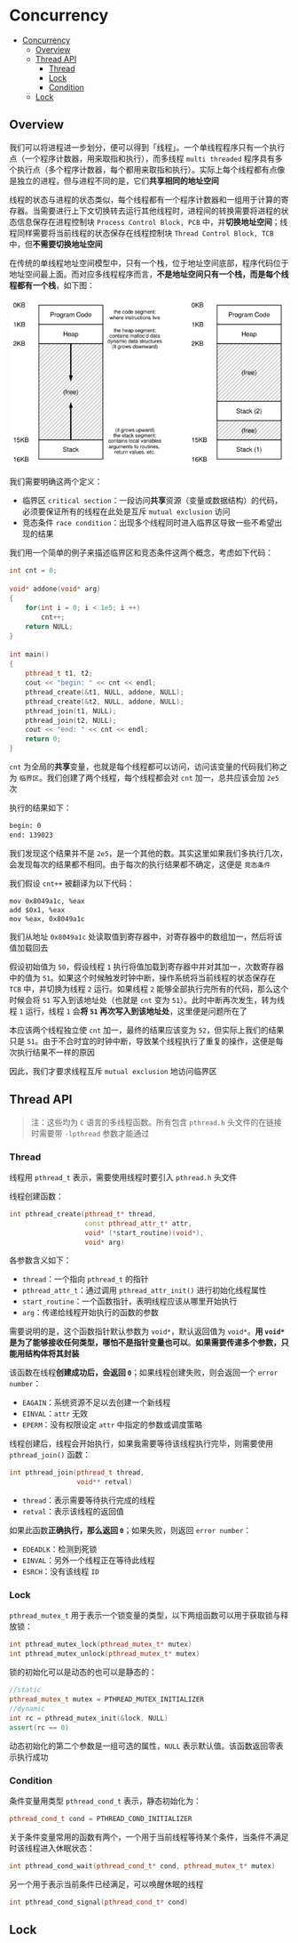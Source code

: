 # Concurrency

- [Concurrency](#concurrency)
  - [Overview](#overview)
  - [Thread API](#thread-api)
    - [Thread](#thread)
    - [Lock](#lock)
    - [Condition](#condition)
  - [Lock](#lock-1)


## Overview

我们可以将进程进一步划分，便可以得到「线程」。一个单线程程序只有一个执行点（一个程序计数器，用来取指和执行），而多线程 `multi threaded` 程序具有多个执行点（多个程序计数器，每个都用来取指和执行）。实际上每个线程都有点像是独立的进程，但与进程不同的是，它们**共享相同的地址空间**

线程的状态与进程的状态类似，每个线程都有一个程序计数器和一组用于计算的寄存器。当需要进行上下文切换转去运行其他线程时，进程间的转换需要将进程的状态信息保存在进程控制块 `Process Control Block, PCB` 中，并**切换地址空间**；线程同样需要将当前线程的状态保存在线程控制块 `Thread Control Block, TCB` 中，但**不需要切换地址空间**

在传统的单线程地址空间模型中，只有一个栈，位于地址空间底部，程序代码位于地址空间最上面。而对应多线程程序而言，**不是地址空间只有一个栈，而是每个线程都有一个栈**，如下图：

![Multi_thread](../img/Multi_thread.png)

我们需要明确这两个定义：

* 临界区 `critical section`：一段访问**共享**资源（变量或数据结构）的代码，必须要保证所有的线程在此处是互斥 `mutual exclusion` 访问
* 竞态条件 `race condition`：出现多个线程同时进入临界区导致一些不希望出现的结果

我们用一个简单的例子来描述临界区和竞态条件这两个概念，考虑如下代码：

```cpp
int cnt = 0;

void* addone(void* arg)
{
    for(int i = 0; i < 1e5; i ++)
        cnt++;
    return NULL;
}

int main()
{
    pthread_t t1, t2;
    cout << "begin: " << cnt << endl;
    pthread_create(&t1, NULL, addone, NULL);
    pthread_create(&t2, NULL, addone, NULL);
    pthread_join(t1, NULL);
    pthread_join(t2, NULL);
    cout << "end: " << cnt << endl;
    return 0;
}
```

`cnt` 为全局的**共享**变量，也就是每个线程都可以访问，访问该变量的代码我们称之为 `临界区`。我们创建了两个线程，每个线程都会对 `cnt` 加一，总共应该会加 `2e5` 次

执行的结果如下：

```bash
begin: 0
end: 139023
```

我们发现这个结果并不是 `2e5`，是一个其他的数。其实这里如果我们多执行几次，会发现每次的结果都不相同。由于每次的执行结果都不确定，这便是 `竞态条件`

我们假设 `cnt++` 被翻译为以下代码：

```assembly
mov 0x8049a1c, %eax
add $0x1, %eax
mov %eax, 0x8049a1c
```

我们从地址 `0x8049a1c` 处读取值到寄存器中，对寄存器中的数组加一，然后将该值加载回去

假设初始值为 `50`，假设线程 `1` 执行将值加载到寄存器中并对其加一，次数寄存器中的值为 `51`。如果这个时候触发时钟中断，操作系统将当前线程的状态保存在 `TCB` 中，并切换为线程 `2` 运行。如果线程 `2` 能够全部执行完所有的代码，那么这个时候会将 `51` 写入到该地址处（也就是 `cnt` 变为 `51`）。此时中断再次发生，转为线程 `1` 运行，线程 `1` 会**将 `51` 再次写入到该地址处**，这里便是问题所在了

本应该两个线程独立使 `cnt` 加一，最终的结果应该变为 `52`，但实际上我们的结果只是 `51`。由于不合时宜的时钟中断，导致某个线程执行了重复的操作，这便是每次执行结果不一样的原因

因此，我们才要求线程互斥 `mutual exclusion` 地访问临界区

## Thread API

> 注：这些均为 `C` 语言的多线程函数。所有包含 `pthread.h` 头文件的在链接时需要带 `-lpthread` 参数才能通过

### Thread

线程用 `pthread_t` 表示，需要使用线程时要引入 `pthread.h` 头文件

线程创建函数：

```cpp
int pthread_create(pthread_t* thread,
                   const pthread_attr_t* attr, 
                   void* (*start_routine)(void*), 
                   void* arg)
```

各参数含义如下：

* `thread`：一个指向 `pthread_t` 的指针
* `pthread_attr_t`：通过调用 `pthread_attr_init()` 进行初始化线程属性
* `start_routine`：一个函数指针，表明线程应该从哪里开始执行
* `arg`：传递给线程开始执行的函数的参数

需要说明的是，这个函数指针默认参数为 `void*`，默认返回值为 `void*`。**用 `void*` 是为了能够接收任何类型，哪怕不是指针变量也可以**。**如果需要传递多个参数，只能用结构体将其封装**

该函数在线程**创建成功后，会返回 `0`**；如果线程创建失败，则会返回一个 `error number`：

* `EAGAIN`：系统资源不足以去创建一个新线程
* `EINVAL`：`attr` 无效
* `EPERM`：没有权限设定 `attr` 中指定的参数或调度策略

线程创建后，线程会开始执行，如果我需要等待该线程执行完毕，则需要使用 `pthread_join()` 函数：

```cpp
int pthread_join(pthread_t thread, 
                 void** retval)
```

* `thread`：表示需要等待执行完成的线程
* `retval`：表示该线程的返回值

如果此函数**正确执行，那么返回 `0`**；如果失败，则返回 `error number`：

* `EDEADLK`：检测到死锁
* `EINVAL`：另外一个线程正在等待此线程
* `ESRCH`：没有该线程 `ID`

### Lock

`pthread_mutex_t` 用于表示一个锁变量的类型，以下两组函数可以用于获取锁与释放锁：

```cpp
int pthread_mutex_lock(pthread_mutex_t* mutex)
int pthread_mutex_unlock(pthread_mutex_t* mutex)
```

锁的初始化可以是动态的也可以是静态的：

```cpp
//static
pthread_mutex_t mutex = PTHREAD_MUTEX_INITIALIZER
//dynamic
int rc = pthread_mutex_init(&lock, NULL)
assert(rc == 0)
```

动态初始化的第二个参数是一组可选的属性，`NULL` 表示默认值。该函数返回零表示执行成功

### Condition

条件变量用类型 `pthread_cond_t` 表示，静态初始化为：

```cpp
pthread_cond_t cond = PTHREAD_COND_INITIALIZER
```

关于条件变量常用的函数有两个，一个用于当前线程等待某个条件，当条件不满足时该线程进入休眠状态：

```cpp
int pthread_cond_wait(pthread_cond_t* cond, pthread_mutex_t* mutex)
```

另一个用于表示当前条件已经满足，可以唤醒休眠的线程

```cpp
int pthread_cond_signal(pthread_cond_t* cond)
```

## Lock

